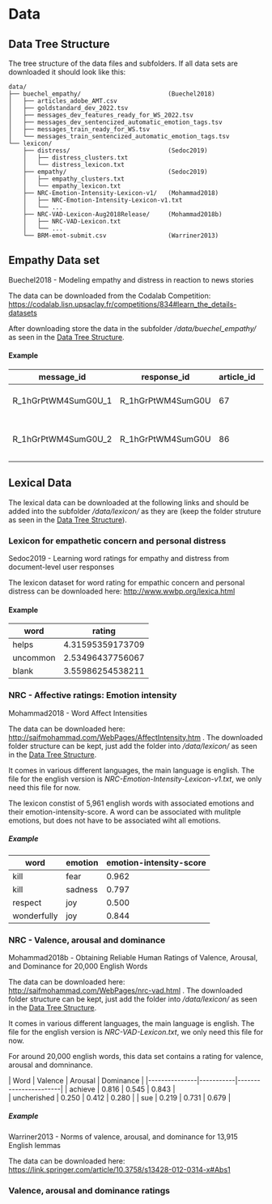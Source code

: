 # Data

## Data Tree Structure 

The tree structure of the data files and subfolders. If all data sets are downloaded it should look like this:

```
data/
├── buechel_empathy/                        (Buechel2018)
│   ├── articles_adobe_AMT.csv
│   ├── goldstandard_dev_2022.tsv
│   ├── messages_dev_features_ready_for_WS_2022.tsv
│   ├── messages_dev_sentencized_automatic_emotion_tags.tsv
│   ├── messages_train_ready_for_WS.tsv
│   └── messages_train_sentencized_automatic_emotion_tags.tsv
└── lexicon/
    ├── distress/                           (Sedoc2019)
    │   ├── distress_clusters.txt
    │   └── distress_lexicon.txt
    ├── empathy/                            (Sedoc2019)
    │   ├── empathy_clusters.txt
    │   └── empathy_lexicon.txt
    ├── NRC-Emotion-Intensity-Lexicon-v1/   (Mohammad2018)
    │   ├── NRC-Emotion-Intensity-Lexicon-v1.txt
    │   └── ...
    ├── NRC-VAD-Lexicon-Aug2018Release/     (Mohammad2018b)
    │   ├── NRC-VAD-Lexicon.txt
    │   └── ...
    └── BRM-emot-submit.csv                 (Warriner2013)
```

## Empathy Data set

Buechel2018 - Modeling empathy and distress in reaction to news stories

The data can be downloaded from the Codalab Competition: https://codalab.lisn.upsaclay.fr/competitions/834#learn_the_details-datasets

After downloading store the data in the subfolder */data/buechel_empathy/* as seen in the [Data Tree Structure](#Data-Tree-Structure).

#### Example
| message_id          | response_id       | article_id | empathy           | distress | empathy_bin | distress_bin | essay              |
|---------------------|-------------------|------------|-------------------|----------|-------------|--------------|--------------------|
| R_1hGrPtWM4SumG0U_1 | R_1hGrPtWM4SumG0U | 67         | 5.667 | 4.375    | 1           | 1            | it is really ..    |
| R_1hGrPtWM4SumG0U_2 | R_1hGrPtWM4SumG0U | 86         | 4.833             | 4.875    | 1           | 1            | the phone lines .. |

## Lexical Data


The lexical data can be downloaded at the following links and should be added into the subfolder */data/lexicon/* as they are (keep the folder struture as seen in the [Data Tree Structure](#Data-Tree-Structure)).

### Lexicon for empathetic concern and personal distress

Sedoc2019 - Learning word ratings for empathy and distress from document-level user responses

The lexicon dataset for word rating for empathic concern and personal distress can be downloaded here: http://www.wwbp.org/lexica.html

#### Example
| word    | rating |
|----------|------------------|
| helps    | 4.31595359173709 |
| uncommon | 2.53496437756067 |
| blank    | 3.55986254538211 |


### NRC - Affective ratings: Emotion intensity

Mohammad2018 - Word Affect Intensities

The data can be downloaded here: http://saifmohammad.com/WebPages/AffectIntensity.htm . The downloaded folder structure can be kept, just add the folder into */data/lexicon/* as seen in the [Data Tree Structure](#Data-Tree-Structure).

It comes in various different languages, the main language is english. The file for the english version is *NRC-Emotion-Intensity-Lexicon-v1.txt*, we only need this file for now.

The lexicon constist of 5,961 english words with associated emotions and their emotion-intensity-score. A word can be associated with mulitple emotions, but does not have to be associated wiht all emotions.

##### Example
| word          | 	emotion	| emotion-intensity-score   |
|---------------|-----------|---------------------------|
| kill          | fear      |  0.962                    |
| kill          | sadness   |  0.797                    |
| respect       | joy       |  0.500                    |
| wonderfully   | joy       | 0.844                     | 


### NRC - Valence, arousal and dominance

Mohammad2018b - Obtaining Reliable Human Ratings of Valence, Arousal, and Dominance for 20,000 English Words

The data can be downloaded here: http://saifmohammad.com/WebPages/nrc-vad.html . The downloaded folder structure can be kept, just add the folder into */data/lexicon/* as seen in the [Data Tree Structure](#Data-Tree-Structure).

It comes in various different languages, the main language is english. The file for the english version is *NRC-VAD-Lexicon.txt*, we only need this file for now.


For around 20,000 english words, this data set contains a rating for valence, arousal and domninance.

| Word          | Valence	| Arousal   | Dominance | 
|---------------|-----------|-----------------------|
| achieve       |   0.816   |  0.545    |	0.843   |    
| uncherished   |   0.250	|  0.412    |	0.280   |
| sue           |	0.219	|  0.731	|   0.679   |

##### Example

Warriner2013 - Norms of valence, arousal, and dominance for 13,915 English lemmas

The data can be downloaded here: https://link.springer.com/article/10.3758/s13428-012-0314-x#Abs1

### Valence, arousal and dominance ratings
